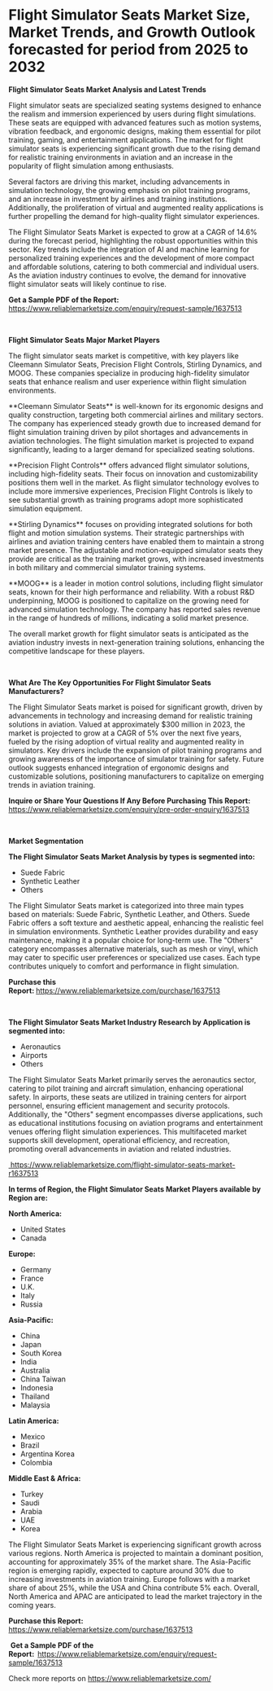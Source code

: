 <p><h1>Flight Simulator Seats Market Size, Market Trends, and Growth Outlook forecasted for period from 2025 to 2032</h1></p><p><strong>Flight Simulator Seats Market Analysis and Latest Trends</strong></p>
<p><p>Flight simulator seats are specialized seating systems designed to enhance the realism and immersion experienced by users during flight simulations. These seats are equipped with advanced features such as motion systems, vibration feedback, and ergonomic designs, making them essential for pilot training, gaming, and entertainment applications. The market for flight simulator seats is experiencing significant growth due to the rising demand for realistic training environments in aviation and an increase in the popularity of flight simulation among enthusiasts.</p><p>Several factors are driving this market, including advancements in simulation technology, the growing emphasis on pilot training programs, and an increase in investment by airlines and training institutions. Additionally, the proliferation of virtual and augmented reality applications is further propelling the demand for high-quality flight simulator experiences.</p><p>The Flight Simulator Seats Market is expected to grow at a CAGR of 14.6% during the forecast period, highlighting the robust opportunities within this sector. Key trends include the integration of AI and machine learning for personalized training experiences and the development of more compact and affordable solutions, catering to both commercial and individual users. As the aviation industry continues to evolve, the demand for innovative flight simulator seats will likely continue to rise.</p></p>
<p><strong>Get a Sample PDF of the Report:&nbsp;</strong> <a href="https://www.reliablemarketsize.com/enquiry/request-sample/1637513?utm_campaign=1840&utm_medium=2&utm_source=Github&utm_content=ia&utm_term=17022025&utm_id=flight-simulator-seats">https://www.reliablemarketsize.com/enquiry/request-sample/1637513</a></p>
<p>&nbsp;</p>
<p><strong>Flight Simulator Seats Major Market Players</strong></p>
<p><p>The flight simulator seats market is competitive, with key players like Cleemann Simulator Seats, Precision Flight Controls, Stirling Dynamics, and MOOG. These companies specialize in producing high-fidelity simulator seats that enhance realism and user experience within flight simulation environments.</p><p>**Cleemann Simulator Seats** is well-known for its ergonomic designs and quality construction, targeting both commercial airlines and military sectors. The company has experienced steady growth due to increased demand for flight simulation training driven by pilot shortages and advancements in aviation technologies. The flight simulation market is projected to expand significantly, leading to a larger demand for specialized seating solutions.</p><p>**Precision Flight Controls** offers advanced flight simulator solutions, including high-fidelity seats. Their focus on innovation and customizability positions them well in the market. As flight simulator technology evolves to include more immersive experiences, Precision Flight Controls is likely to see substantial growth as training programs adopt more sophisticated simulation equipment.</p><p>**Stirling Dynamics** focuses on providing integrated solutions for both flight and motion simulation systems. Their strategic partnerships with airlines and aviation training centers have enabled them to maintain a strong market presence. The adjustable and motion-equipped simulator seats they provide are critical as the training market grows, with increased investments in both military and commercial simulator training systems.</p><p>**MOOG** is a leader in motion control solutions, including flight simulator seats, known for their high performance and reliability. With a robust R&D underpinning, MOOG is positioned to capitalize on the growing need for advanced simulation technology. The company has reported sales revenue in the range of hundreds of millions, indicating a solid market presence.</p><p>The overall market growth for flight simulator seats is anticipated as the aviation industry invests in next-generation training solutions, enhancing the competitive landscape for these players.</p></p>
<p>&nbsp;</p>
<p><strong>What Are The Key Opportunities For Flight Simulator Seats Manufacturers?</strong></p>
<p><p>The Flight Simulator Seats market is poised for significant growth, driven by advancements in technology and increasing demand for realistic training solutions in aviation. Valued at approximately $300 million in 2023, the market is projected to grow at a CAGR of 5% over the next five years, fueled by the rising adoption of virtual reality and augmented reality in simulators. Key drivers include the expansion of pilot training programs and growing awareness of the importance of simulator training for safety. Future outlook suggests enhanced integration of ergonomic designs and customizable solutions, positioning manufacturers to capitalize on emerging trends in aviation training.</p></p>
<p><strong>Inquire or Share Your Questions If Any Before Purchasing This Report:</strong> <a href="https://www.reliablemarketsize.com/enquiry/pre-order-enquiry/1637513?utm_campaign=1840&utm_medium=2&utm_source=Github&utm_content=ia&utm_term=17022025&utm_id=flight-simulator-seats">https://www.reliablemarketsize.com/enquiry/pre-order-enquiry/1637513</a></p>
<p>&nbsp;</p>
<p><strong>Market Segmentation</strong></p>
<p><strong>The Flight Simulator Seats Market Analysis by types is segmented into:</strong></p>
<p><ul><li>Suede Fabric</li><li>Synthetic Leather</li><li>Others</li></ul></p>
<p><p>The Flight Simulator Seats market is categorized into three main types based on materials: Suede Fabric, Synthetic Leather, and Others. Suede Fabric offers a soft texture and aesthetic appeal, enhancing the realistic feel in simulation environments. Synthetic Leather provides durability and easy maintenance, making it a popular choice for long-term use. The "Others" category encompasses alternative materials, such as mesh or vinyl, which may cater to specific user preferences or specialized use cases. Each type contributes uniquely to comfort and performance in flight simulation.</p></p>
<p><strong>Purchase this Report:&nbsp;</strong><a href="https://www.reliablemarketsize.com/purchase/1637513?utm_campaign=1840&utm_medium=2&utm_source=Github&utm_content=ia&utm_term=17022025&utm_id=flight-simulator-seats">https://www.reliablemarketsize.com/purchase/1637513</a></p>
<p>&nbsp;</p>
<p><strong>The Flight Simulator Seats Market Industry Research by Application is segmented into:</strong></p>
<p><ul><li>Aeronautics</li><li>Airports</li><li>Others</li></ul></p>
<p><p>The Flight Simulator Seats Market primarily serves the aeronautics sector, catering to pilot training and aircraft simulation, enhancing operational safety. In airports, these seats are utilized in training centers for airport personnel, ensuring efficient management and security protocols. Additionally, the "Others" segment encompasses diverse applications, such as educational institutions focusing on aviation programs and entertainment venues offering flight simulation experiences. This multifaceted market supports skill development, operational efficiency, and recreation, promoting overall advancements in aviation and related industries.</p></p>
<p><a href="https://www.reliablemarketsize.com/flight-simulator-seats-market-r1637513?utm_campaign=1840&utm_medium=2&utm_source=Github&utm_content=ia&utm_term=17022025&utm_id=flight-simulator-seats">&nbsp;https://www.reliablemarketsize.com/flight-simulator-seats-market-r1637513</a></p>
<p><strong>In terms of Region, the Flight Simulator Seats Market Players available by Region are:</strong></p>
<p>
    <p> <strong> North America: </strong>
        <ul>
            <li>United States</li>
            <li>Canada</li>
        </ul>
        </p> 
    <p> <strong> Europe: </strong>
        <ul>
            <li>Germany</li>
            <li>France</li>
            <li>U.K.</li>
            <li>Italy</li>
            <li>Russia</li>
        </ul>
        </p> 
    <p> <strong> Asia-Pacific: </strong>
        <ul>
            <li>China</li>
            <li>Japan</li>
            <li>South Korea</li>
            <li>India</li>
            <li>Australia</li>
            <li>China Taiwan</li>
            <li>Indonesia</li>
            <li>Thailand</li>
            <li>Malaysia</li>
        </ul>
        </p> 
    <p> <strong> Latin America: </strong>
        <ul>
            <li>Mexico</li>
            <li>Brazil</li>
            <li>Argentina Korea</li>
            <li>Colombia</li>
        </ul>
        </p> 
    <p> <strong> Middle East & Africa: </strong>
        <ul>
            <li>Turkey</li>
            <li>Saudi</li>
            <li>Arabia</li>
            <li>UAE</li>
            <li>Korea</li>
        </ul>
    </p>
    </p>
<p><p>The Flight Simulator Seats Market is experiencing significant growth across various regions. North America is projected to maintain a dominant position, accounting for approximately 35% of the market share. The Asia-Pacific region is emerging rapidly, expected to capture around 30% due to increasing investments in aviation training. Europe follows with a market share of about 25%, while the USA and China contribute 5% each. Overall, North America and APAC are anticipated to lead the market trajectory in the coming years.</p></p>
<p><strong>Purchase this Report: </strong><a href="https://www.reliablemarketsize.com/purchase/1637513?utm_campaign=1840&utm_medium=2&utm_source=Github&utm_content=ia&utm_term=17022025&utm_id=flight-simulator-seats">https://www.reliablemarketsize.com/purchase/1637513</a></p>
<p>&nbsp;<strong>Get a Sample PDF of the Report:&nbsp;&nbsp;</strong><a href="https://www.reliablemarketsize.com/enquiry/request-sample/1637513?utm_campaign=1840&utm_medium=2&utm_source=Github&utm_content=ia&utm_term=17022025&utm_id=flight-simulator-seats">https://www.reliablemarketsize.com/enquiry/request-sample/1637513</a></p>
<p><strong></strong></p>
<p>Check more reports on <a href="https://www.reliablemarketsize.com/?utm_campaign=1840&utm_medium=2&utm_source=Github&utm_content=ia&utm_term=17022025&utm_id=flight-simulator-seats">https://www.reliablemarketsize.com/</a></p>